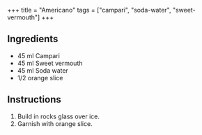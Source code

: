 +++
title = "Americano"
tags = ["campari", "soda-water", "sweet-vermouth"]
+++

## Ingredients

- 45 ml Campari
- 45 ml Sweet vermouth
- 45 ml Soda water
- 1/2 orange slice

## Instructions

1. Build in rocks glass over ice.
2. Garnish with orange slice.

